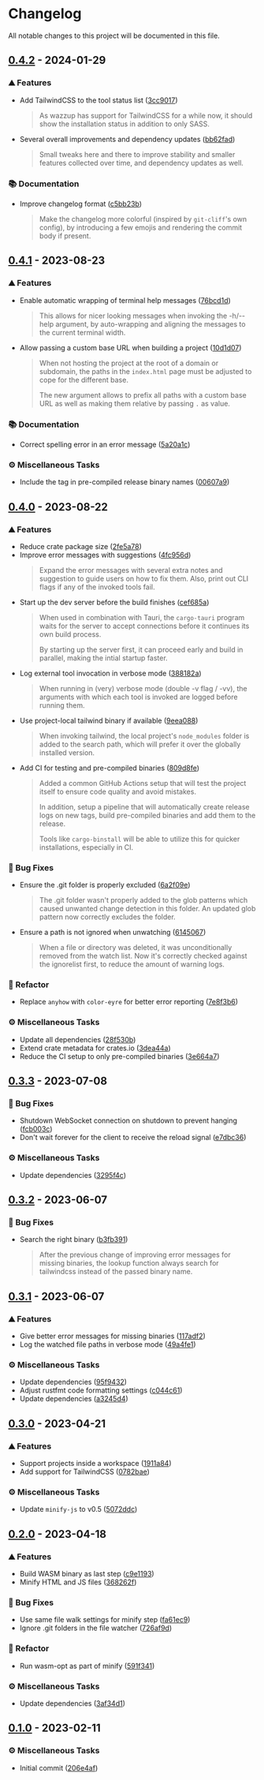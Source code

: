 # Changelog

All notable changes to this project will be documented in this file.

<!-- markdownlint-disable no-duplicate-header -->
<!-- markdownlint-disable no-trailing-spaces -->


## [0.4.2](https://github.com/dnaka91/wazzup/compare/v0.4.1...v0.4.2) - 2024-01-29

### <!-- 0 -->⛰️ Features

- Add TailwindCSS to the tool status list ([3cc9017](https://github.com/dnaka91/wazzup/commit/3cc9017c3958c726d2bdc84cebaad3a18f29e9d0))
  > As wazzup has support for TailwindCSS for a while now, it should show
  > the installation status in addition to only SASS.
- Several overall improvements and dependency updates ([bb62fad](https://github.com/dnaka91/wazzup/commit/bb62fad9a69ecafe4479b4e59b59aa768f753c73))
  > Small tweaks here and there to improve stability and smaller features
  > collected over time, and dependency updates as well.

### <!-- 2 -->📚 Documentation

- Improve changelog format ([c5bb23b](https://github.com/dnaka91/wazzup/commit/c5bb23bfdcc98756e7b7bc9c4db3ad05fc2290a6))
  > Make the changelog more colorful (inspired by `git-cliff`'s own config),
  > by introducing a few emojis and rendering the commit body if present.

## [0.4.1](https://github.com/dnaka91/wazzup/compare/v0.4.0...v0.4.1) - 2023-08-23

### <!-- 0 -->⛰️ Features

- Enable automatic wrapping of terminal help messages ([76bcd1d](https://github.com/dnaka91/wazzup/commit/76bcd1db3bb99cdae78f846f804cdee7e1bb738e))
  > This allows for nicer looking messages when invoking the -h/--help
  > argument, by auto-wrapping and aligning the messages to the current
  > terminal width.
- Allow passing a custom base URL when building a project ([10d1d07](https://github.com/dnaka91/wazzup/commit/10d1d073ad3115feeeef2b2fdf8d71ad394b8660))
  > When not hosting the project at the root of a domain or subdomain, the
  > paths in the `index.html` page must be adjusted to cope for the
  > different base.
  > 
  > The new argument allows to prefix all paths with a custom base URL as
  > well as making them relative by passing `.` as value.

### <!-- 2 -->📚 Documentation

- Correct spelling error in an error message ([5a20a1c](https://github.com/dnaka91/wazzup/commit/5a20a1c675426743bd77a600df2b81d0724b2ddd))

### <!-- 7 -->⚙️ Miscellaneous Tasks

- Include the tag in pre-compiled release binary names ([00607a9](https://github.com/dnaka91/wazzup/commit/00607a9ebfe689cac450823eafe5fa8e4312b108))

## [0.4.0](https://github.com/dnaka91/wazzup/compare/v0.3.3...v0.4.0) - 2023-08-22

### <!-- 0 -->⛰️ Features

- Reduce crate package size ([2fe5a78](https://github.com/dnaka91/wazzup/commit/2fe5a78d4952e1dd0d7eb5a0dc0f2182bb527b4a))
- Improve error messages with suggestions ([4fc956d](https://github.com/dnaka91/wazzup/commit/4fc956d711ec554a9a74315a64bc4e3728a8d20f))
  > Expand the error messages with several extra notes and suggestion to
  > guide users on how to fix them. Also, print out CLI flags if any of the
  > invoked tools fail.
- Start up the dev server before the build finishes ([cef685a](https://github.com/dnaka91/wazzup/commit/cef685a86982643550769437501b4b10776563e4))
  > When used in combination with Tauri, the `cargo-tauri` program waits for
  > the server to accept connections before it continues its own build
  > process.
  > 
  > By starting up the server first, it can proceed early and build in
  > parallel, making the intial startup faster.
- Log external tool invocation in verbose mode ([388182a](https://github.com/dnaka91/wazzup/commit/388182a62d6636534601f394d2a025c1289d99ae))
  > When running in (very) verbose mode (double -v flag / -vv), the
  > arguments with which each tool is invoked are logged before running
  > them.
- Use project-local tailwind binary if available ([9eea088](https://github.com/dnaka91/wazzup/commit/9eea088ade5d5817c36c0de5e5162666fdaa06ad))
  > When invoking tailwind, the local project's `node_modules` folder is
  > added to the search path, which will prefer it over the globally
  > installed version.
- Add CI for testing and pre-compiled binaries ([809d8fe](https://github.com/dnaka91/wazzup/commit/809d8fe8e9ce262f389f9da50bdeb1400a8b1ad7))
  > Added a common GitHub Actions setup that will test the project itself to
  > ensure code quality and avoid mistakes.
  > 
  > In addition, setup a pipeline that will automatically create release
  > logs on new tags, build pre-compiled binaries and add them to the
  > release.
  > 
  > Tools like `cargo-binstall` will be able to utilize this for quicker
  > installations, especially in CI.

### <!-- 1 -->🐛 Bug Fixes

- Ensure the .git folder is properly excluded ([6a2f09e](https://github.com/dnaka91/wazzup/commit/6a2f09e0def918188b5334af0f5ceb021820401f))
  > The .git folder wasn't properly added to the glob patterns which caused
  > unwanted change detection in this folder. An updated glob pattern now
  > correctly excludes the folder.
- Ensure a path is not ignored when unwatching ([6145067](https://github.com/dnaka91/wazzup/commit/614506718fc7e59161b3268920c7e6cc509ef743))
  > When a file or directory was deleted, it was unconditionally removed
  > from the watch list. Now it's correctly checked against the ignorelist
  > first, to reduce the amount of warning logs.

### <!-- 4 -->🚜 Refactor

- Replace `anyhow` with `color-eyre` for better error reporting ([7e8f3b6](https://github.com/dnaka91/wazzup/commit/7e8f3b66f665dc63c576ee73db66b25a55bf9524))

### <!-- 7 -->⚙️ Miscellaneous Tasks

- Update all dependencies ([28f530b](https://github.com/dnaka91/wazzup/commit/28f530b4baf56d691f4b9224abeb934c8a0d8699))
- Extend crate metadata for crates.io ([3dea44a](https://github.com/dnaka91/wazzup/commit/3dea44a988ca23db68e5fee7bf140d9e4729c6a1))
- Reduce the CI setup to only pre-compiled binaries ([3e664a7](https://github.com/dnaka91/wazzup/commit/3e664a7fbde576eefb9b127abb602544e04a4b03))

## [0.3.3](https://github.com/dnaka91/wazzup/compare/v0.3.2...v0.3.3) - 2023-07-08

### <!-- 1 -->🐛 Bug Fixes

- Shutdown WebSocket connection on shutdown to prevent hanging ([fcb003c](https://github.com/dnaka91/wazzup/commit/fcb003ce7c21c9db03963c8a044ba54ae351d002))
- Don't wait forever for the client to receive the reload signal ([e7dbc36](https://github.com/dnaka91/wazzup/commit/e7dbc36852cd6341e7665627f89997e3bd20cc4d))

### <!-- 7 -->⚙️ Miscellaneous Tasks

- Update dependencies ([3295f4c](https://github.com/dnaka91/wazzup/commit/3295f4ce4c27f3df6d52c941403432af886dc98b))

## [0.3.2](https://github.com/dnaka91/wazzup/compare/v0.3.1...v0.3.2) - 2023-06-07

### <!-- 1 -->🐛 Bug Fixes

- Search the right binary ([b3fb391](https://github.com/dnaka91/wazzup/commit/b3fb3919c771417c67053316809b4d8f0368ad18))
  > After the previous change of improving error messages for missing
  > binaries, the lookup function always search for tailwindcss instead
  > of the passed binary name.

## [0.3.1](https://github.com/dnaka91/wazzup/compare/v0.3.0...v0.3.1) - 2023-06-07

### <!-- 0 -->⛰️ Features

- Give better error messages for missing binaries ([117adf2](https://github.com/dnaka91/wazzup/commit/117adf264515050c8b76a98e581389797c004609))
- Log the watched file paths in verbose mode ([49a4fe1](https://github.com/dnaka91/wazzup/commit/49a4fe146cfc4ff3b129c103d70d03cb5017a619))

### <!-- 7 -->⚙️ Miscellaneous Tasks

- Update dependencies ([95f9432](https://github.com/dnaka91/wazzup/commit/95f9432f08317c220703ceb1138c9f8cfe2fbee6))
- Adjust rustfmt code formatting settings ([c044c61](https://github.com/dnaka91/wazzup/commit/c044c616733a950093c34abb461fc58d9a1617b9))
- Update dependencies ([a3245d4](https://github.com/dnaka91/wazzup/commit/a3245d48d46ca251372a21f58c8fefe17f1ce50d))

## [0.3.0](https://github.com/dnaka91/wazzup/compare/v0.2.0...v0.3.0) - 2023-04-21

### <!-- 0 -->⛰️ Features

- Support projects inside a workspace ([1911a84](https://github.com/dnaka91/wazzup/commit/1911a84025d070a2e5a0120c18f64321a39834fb))
- Add support for TailwindCSS ([0782bae](https://github.com/dnaka91/wazzup/commit/0782bae33f552fea89d417fd39f30924ab88fbaf))

### <!-- 7 -->⚙️ Miscellaneous Tasks

- Update `minify-js` to v0.5 ([5072ddc](https://github.com/dnaka91/wazzup/commit/5072ddc864c4bbd58f5d679e3d2cb2ea59711014))

## [0.2.0](https://github.com/dnaka91/wazzup/compare/v0.1.0...v0.2.0) - 2023-04-18

### <!-- 0 -->⛰️ Features

- Build WASM binary as last step ([c9e1193](https://github.com/dnaka91/wazzup/commit/c9e119357f4bb758880d3150ed460a1ae748b398))
- Minify HTML and JS files ([368262f](https://github.com/dnaka91/wazzup/commit/368262f8601a959b821f7cc0c633d40ea9077413))

### <!-- 1 -->🐛 Bug Fixes

- Use same file walk settings for minify step ([fa61ec9](https://github.com/dnaka91/wazzup/commit/fa61ec9e8d276143819607eee6f5b1e04d04a88c))
- Ignore .git folders in the file watcher ([726af9d](https://github.com/dnaka91/wazzup/commit/726af9d2f8bc24964ce1945ed3a95666b82ef27e))

### <!-- 4 -->🚜 Refactor

- Run wasm-opt as part of minify ([591f341](https://github.com/dnaka91/wazzup/commit/591f34125bc1a518535b4b6eab2de6aa51fefc8c))

### <!-- 7 -->⚙️ Miscellaneous Tasks

- Update dependencies ([3af34d1](https://github.com/dnaka91/wazzup/commit/3af34d11f2c47517347002d49bf145f9208038e3))

## [0.1.0](https://github.com/dnaka91/wazzup/releases/tag/v0.1.0) - 2023-02-11

### <!-- 7 -->⚙️ Miscellaneous Tasks

- Initial commit ([206e4af](https://github.com/dnaka91/wazzup/commit/206e4afefdbde6cdce429b82304005500c443455))
<!-- generated by git-cliff -->
